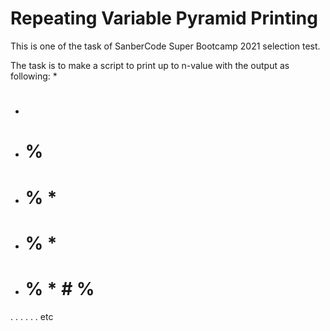 # Repeating Variable Pyramid Printing
This is one of the task of SanberCode Super Bootcamp 2021 selection test.

The task is to make a script to print up to n-value with the output as following:
*
* #
* # %
* # % *
* # % * #
* # % * # %
. . . . . . etc